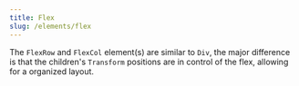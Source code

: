```yaml
---
title: Flex
slug: /elements/flex
---
```


The `FlexRow` and `FlexCol` element(s) are similar to `Div`, the major difference is that the children's `Transform` positions are in control of the flex, allowing for a organized layout.
